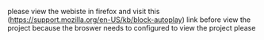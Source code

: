 please view the webiste in firefox and visit this (https://support.mozilla.org/en-US/kb/block-autoplay) link before view the project because the broswer needs to configured to view the project please
